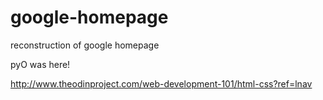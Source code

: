 # google-homepage
reconstruction of google homepage


pyO was here!

http://www.theodinproject.com/web-development-101/html-css?ref=lnav